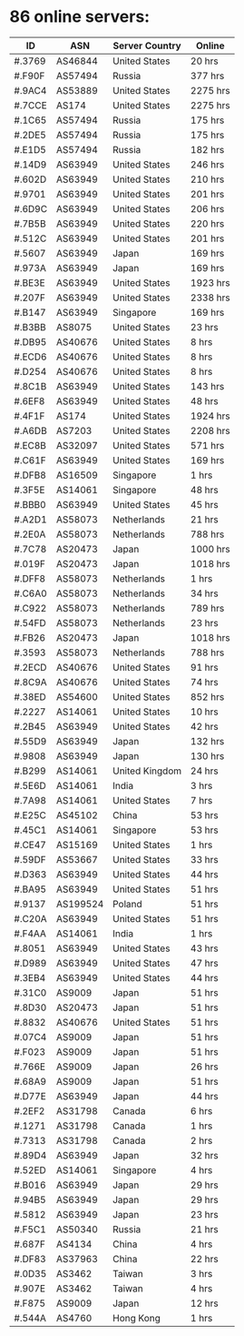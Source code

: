 # 86 online servers:

| ID | ASN | Server Country | Online |
| ------ | ------ | ------ | ------ |
| #.3769 | AS46844 | United States | 20 hrs |
| #.F90F | AS57494 | Russia | 377 hrs |
| #.9AC4 | AS53889 | United States | 2275 hrs |
| #.7CCE | AS174 | United States | 2275 hrs |
| #.1C65 | AS57494 | Russia | 175 hrs |
| #.2DE5 | AS57494 | Russia | 175 hrs |
| #.E1D5 | AS57494 | Russia | 182 hrs |
| #.14D9 | AS63949 | United States | 246 hrs |
| #.602D | AS63949 | United States | 210 hrs |
| #.9701 | AS63949 | United States | 201 hrs |
| #.6D9C | AS63949 | United States | 206 hrs |
| #.7B5B | AS63949 | United States | 220 hrs |
| #.512C | AS63949 | United States | 201 hrs |
| #.5607 | AS63949 | Japan | 169 hrs |
| #.973A | AS63949 | Japan | 169 hrs |
| #.BE3E | AS63949 | United States | 1923 hrs |
| #.207F | AS63949 | United States | 2338 hrs |
| #.B147 | AS63949 | Singapore | 169 hrs |
| #.B3BB | AS8075 | United States | 23 hrs |
| #.DB95 | AS40676 | United States | 8 hrs |
| #.ECD6 | AS40676 | United States | 8 hrs |
| #.D254 | AS40676 | United States | 8 hrs |
| #.8C1B | AS63949 | United States | 143 hrs |
| #.6EF8 | AS63949 | United States | 48 hrs |
| #.4F1F | AS174 | United States | 1924 hrs |
| #.A6DB | AS7203 | United States | 2208 hrs |
| #.EC8B | AS32097 | United States | 571 hrs |
| #.C61F | AS63949 | United States | 169 hrs |
| #.DFB8 | AS16509 | Singapore | 1 hrs |
| #.3F5E | AS14061 | Singapore | 48 hrs |
| #.BBB0 | AS63949 | United States | 45 hrs |
| #.A2D1 | AS58073 | Netherlands | 21 hrs |
| #.2E0A | AS58073 | Netherlands | 788 hrs |
| #.7C78 | AS20473 | Japan | 1000 hrs |
| #.019F | AS20473 | Japan | 1018 hrs |
| #.DFF8 | AS58073 | Netherlands | 1 hrs |
| #.C6A0 | AS58073 | Netherlands | 34 hrs |
| #.C922 | AS58073 | Netherlands | 789 hrs |
| #.54FD | AS58073 | Netherlands | 23 hrs |
| #.FB26 | AS20473 | Japan | 1018 hrs |
| #.3593 | AS58073 | Netherlands | 788 hrs |
| #.2ECD | AS40676 | United States | 91 hrs |
| #.8C9A | AS40676 | United States | 74 hrs |
| #.38ED | AS54600 | United States | 852 hrs |
| #.2227 | AS14061 | United States | 10 hrs |
| #.2B45 | AS63949 | United States | 42 hrs |
| #.55D9 | AS63949 | Japan | 132 hrs |
| #.9808 | AS63949 | Japan | 130 hrs |
| #.B299 | AS14061 | United Kingdom | 24 hrs |
| #.5E6D | AS14061 | India | 3 hrs |
| #.7A98 | AS14061 | United States | 7 hrs |
| #.E25C | AS45102 | China | 53 hrs |
| #.45C1 | AS14061 | Singapore | 53 hrs |
| #.CE47 | AS15169 | United States | 1 hrs |
| #.59DF | AS53667 | United States | 33 hrs |
| #.D363 | AS63949 | United States | 44 hrs |
| #.BA95 | AS63949 | United States | 51 hrs |
| #.9137 | AS199524 | Poland | 51 hrs |
| #.C20A | AS63949 | United States | 51 hrs |
| #.F4AA | AS14061 | India | 1 hrs |
| #.8051 | AS63949 | United States | 43 hrs |
| #.D989 | AS63949 | United States | 47 hrs |
| #.3EB4 | AS63949 | United States | 44 hrs |
| #.31C0 | AS9009 | Japan | 51 hrs |
| #.8D30 | AS20473 | Japan | 51 hrs |
| #.8832 | AS40676 | United States | 51 hrs |
| #.07C4 | AS9009 | Japan | 51 hrs |
| #.F023 | AS9009 | Japan | 51 hrs |
| #.766E | AS9009 | Japan | 26 hrs |
| #.68A9 | AS9009 | Japan | 51 hrs |
| #.D77E | AS63949 | Japan | 44 hrs |
| #.2EF2 | AS31798 | Canada | 6 hrs |
| #.1271 | AS31798 | Canada | 1 hrs |
| #.7313 | AS31798 | Canada | 2 hrs |
| #.89D4 | AS63949 | Japan | 32 hrs |
| #.52ED | AS14061 | Singapore | 4 hrs |
| #.B016 | AS63949 | Japan | 29 hrs |
| #.94B5 | AS63949 | Japan | 29 hrs |
| #.5812 | AS63949 | Japan | 23 hrs |
| #.F5C1 | AS50340 | Russia | 21 hrs |
| #.687F | AS4134 | China | 4 hrs |
| #.DF83 | AS37963 | China | 22 hrs |
| #.0D35 | AS3462 | Taiwan | 3 hrs |
| #.907E | AS3462 | Taiwan | 4 hrs |
| #.F875 | AS9009 | Japan | 12 hrs |
| #.544A | AS4760 | Hong Kong | 1 hrs |

